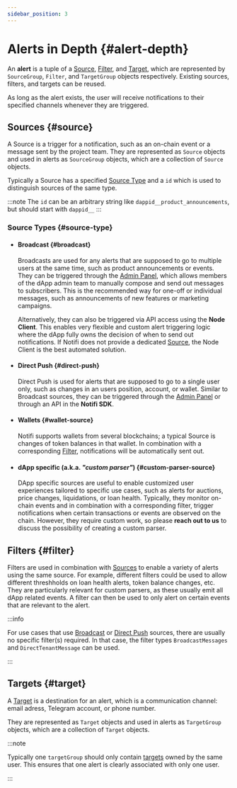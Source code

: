```yaml
---
sidebar_position: 3
---
```


# Alerts in Depth {#alert-depth}

An **alert** is a tuple of a [Source](#source), [Filter](#filter), and [Target](#target), which are represented by `SourceGroup`, `Filter`, and `TargetGroup` objects respectively. Existing sources, filters, and targets can be reused.

As long as the alert exists, the user will receive notifications to their specified channels whenever they are triggered.

## Sources {#source}

A Source is a trigger for a notification, such as an on-chain event or a message sent by the project team.
They are represented as `Source` objects and used in alerts as `SourceGroup` objects, which are a collection of `Source` objects.

Typically a Source has a specified [Source Type](#source-type) and a `id` which is used to distinguish sources of the same type.

:::note
The `id` can be an arbitrary string like `dappid__product_announcements`, but should start with `dappid__`
:::

### Source Types {#source-type}

- #### Broadcast {#broadcast}

  Broadcasts are used for any alerts that are supposed to go to multiple users at the same time, such as product announcements or events.
  They can be triggered through the [Admin Panel](https://admin.dev.notifi.network), which allows members of the dApp admin team to manually compose and send out messages to subscribers. This is the recommended way for one-off or individual messages, such as announcements of new features or marketing campaigns.

  Alternatively, they can also be triggered via API access using the **Node Client**. This enables very flexible and custom alert triggering logic where the dApp fully owns the decision of when to send out notifications. If Notifi does not provide a dedicated [Source](alert-depth#source), the Node Client is the best automated solution.

- #### Direct Push {#direct-push}

  Direct Push is used for alerts that are supposed to go to a single user only, such as changes in an users position, account, or wallet.
  Similar to Broadcast sources, they can be triggered through the [Admin Panel](https://admin.dev.notifi.network) or through an API in the **Notifi SDK**.

- #### Wallets {#wallet-source}

  Notifi supports wallets from several blockchains; a typical Source is changes of token balances in that wallet. In combination with a corresponding [Filter](#filter), notifications will be automatically sent out.

- #### dApp specific (a.k.a. _"custom parser"_) {#custom-parser-source}

  DApp specific sources are useful to enable customized user experiences tailored to specific use cases, such as alerts for auctions, price changes, liquidations, or loan health. Typically, they monitor on-chain events and in combination with a corresponding filter, trigger notifications when certain transactions or events are observed on the chain.
  However, they require custom work, so please **reach out to us** to discuss the possibility of creating a custom parser.


## Filters {#filter}

Filters are used in combination with [Sources](#source) to enable a variety of alerts using the same source.
For example, different filters could be used to allow different threshholds on loan health alerts, token balance changes, etc.
They are particularly relevant for custom parsers, as these usually emit all dApp related events. A filter can then be used to only alert on certain events that are relevant to the alert.

:::info

For use cases that use [Broadcast](#broadcast) or [Direct Push](#direct-push) sources, there are usually no specific filter(s) required. In that case, the filter types `BroadcastMessages` and `DirectTenantMessage` can be used.

:::

## Targets {#target}

A [Target](#target) is a destination for an alert, which is a communication channel: email adress, Telegram account, or phone number.

They are represented as `Target` objects and used in alerts as `TargetGroup` objects, which are a collection of `Target` objects.

:::note

Typically one `targetGroup` should only contain [targets](#target) owned by the same user. This ensures that one alert is clearly associated with only one user.

:::









<!--
What to cover:

- what are notifi accounts, how does wallet -> notifi account association work
- what are source, filter, targets, alerts
- highlevel things that need to be done: UI for subscribe, creation of source/filters/targets, triggering alerts (manual vs. automatic)

-->
